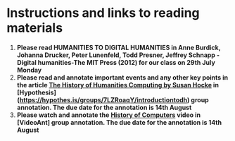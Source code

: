# Instructions and links to reading materials

1. **Please read HUMANITIES TO DIGITAL HUMANITIES in Anne Burdick, Johanna Drucker, Peter Lunenfeld, Todd Presner, Jeffrey Schnapp - Digital humanities-The MIT Press (2012) for our class on 29th July Monday**
2. **Please read and annotate important events and any other key points in the article [The History of Humanities Computing by Susan Hocke](https://companions.digitalhumanities.org/DH/?chapter=content/9781405103213_chapter_1.html) in [Hypothesis] (https://hypothes.is/groups/7LZRoaqY/introductiontodh) group annotation. The due date for the annotation is 14th August**
3. **Please watch and annotate the [History of Computers](https://ant.umn.edu/ciqthkklnj) video in [VideoAnt] group annotation. The due date for the annotation is 14th August**
